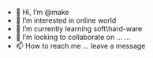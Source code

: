- 👋 Hi, I’m @make
- 👀 I’m interested in online world
- 🌱 I’m currently learning soft\hard-ware
- 💞️ I’m looking to collaborate on ... ...
- 📫 How to reach me ... leave a message

<!---
1009pi/1009pi is a ✨ special ✨ repository because its `README.md` (this file) appears on your GitHub profile.
You can click the Preview link to take a look at your changes.
--->

